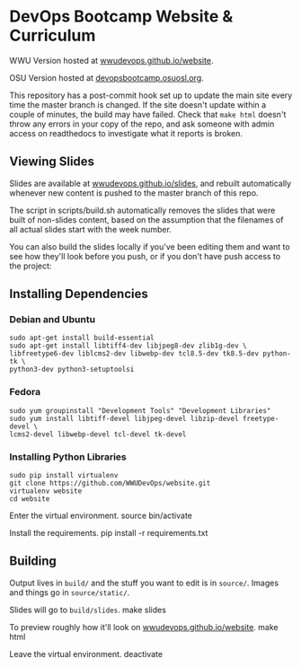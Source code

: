 # DevOps Bootcamp Website & Curriculum

WWU Version hosted at [wwudevops.github.io/website][WWU DevOps Website].

OSU Version hosted at [devopsbootcamp.osuosl.org][OSU DevOps BootCamp].

This repository has a post-commit hook set up to update the main site every
time the master branch is changed. If the site doesn't update within a couple
of minutes, the build may have failed. Check that `make html` doesn't throw
any errors in your copy of the repo, and ask someone with admin access on
readthedocs to investigate what it reports is broken.

## Viewing Slides

Slides are available at [wwudevops.github.io/slides][WWU DevOps Slides], and
rebuilt automatically whenever new content is pushed to the master branch of
this repo.

The script in scripts/build.sh automatically removes the slides that were built
of non-slides content, based on the assumption that the filenames of all actual 
slides start with the week number.   

You can also build the slides locally if you've been editing them and want to
see how they'll look before you push, or if you don't have push access to the
project: 

## Installing Dependencies

### Debian and Ubuntu
    sudo apt-get install build-essential
    sudo apt-get install libtiff4-dev libjpeg8-dev zlib1g-dev \
    libfreetype6-dev liblcms2-dev libwebp-dev tcl8.5-dev tk8.5-dev python-tk \
    python3-dev python3-setuptoolsi

### Fedora
    sudo yum groupinstall "Development Tools" "Development Libraries"
    sudo yum install libtiff-devel libjpeg-devel libzip-devel freetype-devel \
    lcms2-devel libwebp-devel tcl-devel tk-devel
    
### Installing Python Libraries
    sudo pip install virtualenv
    git clone https://github.com/WWUDevOps/website.git
    virtualenv website
    cd website

Enter the virtual environment.
    source bin/activate

Install the requirements.
    pip install -r requirements.txt

## Building

Output lives in `build/` and the stuff you want to edit is in `source/`. Images
and things go in `source/static/`.

Slides will go to `build/slides`.
    make slides

To preview roughly how it'll look on
[wwudevops.github.io/website][WWU DevOps Website].
    make html

Leave the virtual environment.
    deactivate

<!-- Links -->
[WWU DevOps Website]: https://wwudevops.github.io/website
[WWU DevOps Slides]: https://wwudevops.github.io/slides
[OSU DevOps BootCamp]: http://devopsbootcamp.osuosl.org/en/latest/

